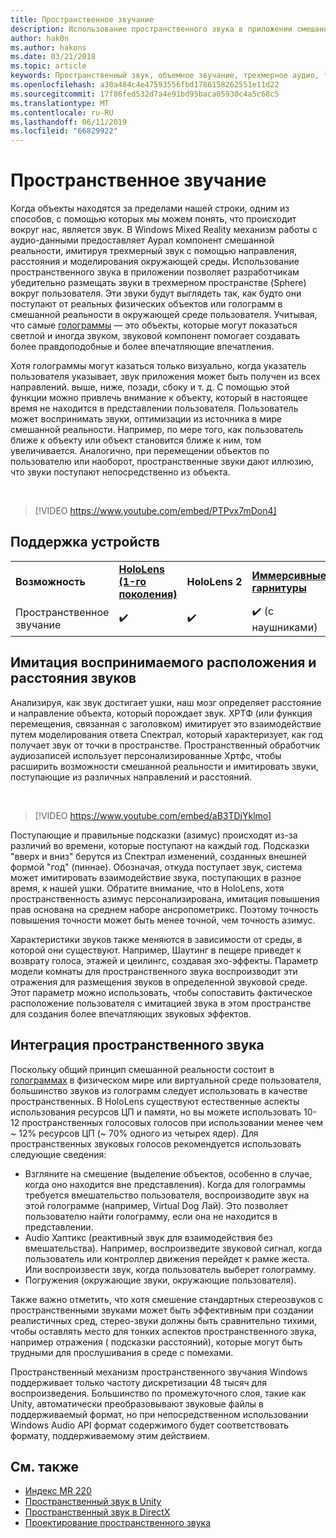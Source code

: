 ```yaml
---
title: Пространственное звучание
description: Использование пространственного звука в приложении смешанной реальности позволяет более убедительно размещать звуки в трехмерном пространстве.
author: hak0n
ms.author: hakons
ms.date: 03/21/2018
ms.topic: article
keywords: Пространственный звук, объемное звучание, трехмерное аудио, трехмерное звучание, Пространственный звук
ms.openlocfilehash: a30a484c4e47593556fbd1786158262551e11d22
ms.sourcegitcommit: 17f86fed532d7a4e91bd95baca05930c4a5c68c5
ms.translationtype: MT
ms.contentlocale: ru-RU
ms.lasthandoff: 06/11/2019
ms.locfileid: "66829922"
---
```

# <a name="spatial-sound"></a>Пространственное звучание

Когда объекты находятся за пределами нашей строки, одним из способов, с помощью которых мы можем понять, что происходит вокруг нас, является звук. В Windows Mixed Reality механизм работы с аудио-данными предоставляет Аурал компонент смешанной реальности, имитируя трехмерный звук с помощью направления, расстояния и моделирования окружающей среды. Использование пространственного звука в приложении позволяет разработчикам убедительно размещать звуки в трехмерном пространстве (Sphere) вокруг пользователя. Эти звуки будут выглядеть так, как будто они поступают от реальных физических объектов или голограмм в смешанной реальности в окружающей среде пользователя. Учитывая, что самые [голограммы](hologram.md) — это объекты, которые могут показаться светлой и иногда звуком, звуковой компонент помогает создавать более правдоподобные и более впечатляющие впечатления.

Хотя голограммы могут казаться только визуально, когда указатель пользователя указывает, звук приложения может быть получен из всех направлений. выше, ниже, позади, сбоку и т. д. С помощью этой функции можно привлечь внимание к объекту, который в настоящее время не находится в представлении пользователя. Пользователь может воспринимать звуки, оптимизации из источника в мире смешанной реальности. Например, по мере того, как пользователь ближе к объекту или объект становится ближе к ним, том увеличивается. Аналогично, при перемещении объектов по пользователю или наоборот, пространственные звуки дают иллюзию, что звуки поступают непосредственно из объекта.

<br>

>[!VIDEO https://www.youtube.com/embed/PTPvx7mDon4]

## <a name="device-support"></a>Поддержка устройств

<table>
    <colgroup>
    <col width="25%" />
    <col width="25%" />
    <col width="25%" />
    <col width="25%" />
    </colgroup>
    <tr>
        <td><strong>Возможность</strong></td>
        <td><a href="hololens-hardware-details.md"><strong>HoloLens (1-го поколения)</strong></a></td>
        <td><strong>HoloLens 2</strong></td>
        <td><a href="immersive-headset-hardware-details.md"><strong>Иммерсивные гарнитуры</strong></a></td>
    </tr>
     <tr>
        <td>Пространственное звучание</td>
        <td>✔️</td>
        <td>✔️</td>
        <td>✔️ (с наушниками)</td>
    </tr>
</table>

## <a name="simulating-the-perceived-location-and-distance-of-sounds"></a>Имитация воспринимаемого расположения и расстояния звуков

Анализируя, как звук достигает ушки, наш мозг определяет расстояние и направление объекта, который порождает звук. ХРТФ (или функция перемещения, связанная с заголовком) имитирует это взаимодействие путем моделирования ответа Спектрал, который характеризует, как год получает звук от точки в пространстве. Пространственный обработчик аудиозаписей использует персонализированные Хртфс, чтобы расширить возможности смешанной реальности и имитировать звуки, поступающие из различных направлений и расстояний.

<br>

>[!VIDEO https://www.youtube.com/embed/aB3TDjYklmo]

Поступающие и правильные подсказки (азимус) происходят из-за различий во времени, которые поступают на каждый год. Подсказки "вверх и вниз" берутся из Спектрал изменений, созданных внешней формой "год" (пиннае). Обозначая, откуда поступает звук, система может имитировать взаимодействие звука, поступающих в разное время, к нашей ушки. Обратите внимание, что в HoloLens, хотя пространственность азимус персонализирована, имитация повышения прав основана на среднем наборе ансропометрикс. Поэтому точность повышения точности может быть менее точной, чем точность азимус.

Характеристики звуков также меняются в зависимости от среды, в которой они существуют. Например, Шаутинг в пещере приведет к возврату голоса, этажей и цеилингс, создавая эхо-эффекты. Параметр модели комнаты для пространственного звука воспроизводит эти отражения для размещения звуков в определенной звуковой среде. Этот параметр можно использовать, чтобы сопоставить фактическое расположение пользователя с имитацией звука в этом пространстве для создания более впечатляющих звуковых эффектов.

## <a name="integrating-spatial-sound"></a>Интеграция пространственного звука

Поскольку общий принцип смешанной реальности состоит в [голограммах](hologram.md) в физическом мире или виртуальной среде пользователя, большинство звуков из голограмм следует использовать в качестве пространственных. В HoloLens существуют естественные аспекты использования ресурсов ЦП и памяти, но вы можете использовать 10-12 пространственных голосовых голосов при использовании менее чем ~ 12% ресурсов ЦП (~ 70% одного из четырех ядер). Для пространственных звуковых голосов рекомендуется использовать следующие сведения:
* Взгляните на смешение (выделение объектов, особенно в случае, когда оно находится вне представления). Когда для голограммы требуется вмешательство пользователя, воспроизводите звук на этой голограмме (например, Virtual Dog Лай). Это позволяет пользователю найти голограмму, если она не находится в представлении.
* Audio Хаптикс (реактивный звук для взаимодействия без вмешательства). Например, воспроизведите звуковой сигнал, когда пользователь или контроллер движения перейдет к рамке жеста. Или воспроизвести звук, когда пользователь выберет голограмму.
* Погружения (окружающие звуки, окружающие пользователя).

Также важно отметить, что хотя смешение стандартных стереозвуков с пространственными звуками может быть эффективным при создании реалистичных сред, стерео-звуки должны быть сравнительно тихими, чтобы оставлять место для тонких аспектов пространственного звука, например отражения ( подсказки расстояний), которые могут быть трудными для прослушивания в среде с помехами.

Пространственный механизм пространственного звучания Windows поддерживает только частоту дискретизации 48 тысяч для воспроизведения. Большинство по промежуточного слоя, такие как Unity, автоматически преобразовывают звуковые файлы в поддерживаемый формат, но при непосредственном использовании Windows Audio API формат содержимого будет соответствовать формату, поддерживаемому этим действием.

## <a name="see-also"></a>См. также
* [Индекс MR 220](holograms-220.md)
* [Пространственный звук в Unity](spatial-sound-in-unity.md)
* [Пространственный звук в DirectX](spatial-sound-in-directx.md)
* [Проектирование пространственного звука](spatial-sound-design.md)
